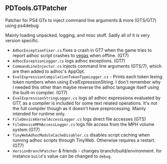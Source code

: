 ## PDTools.GTPatcher
Patcher for PS4 GTs to inject command line arguments & more (GTS/GT7) using ps4debug

Mainly loading unpacked, logging, and misc stuff. Sadly all of it is very version specific.

* `AdhocExceptionFixer.cs` fixes a crash in GT7 when the game tries to report adhoc script crashes to [vegas](https://nenkai.github.io/gt-modding-hub/concepts/online/vegas/) when offline. (GT7)
* `AdhocExceptionLogger.cs` logs adhoc exceptions. (GT7)
* `CommandLineInjector.cs` injects command line arguments (GTS/7), which are then added to adhoc's AppOpt.
* `EvalExpressionCompilationTokenTypeLogger.cs` - Prints each token lexing token numbers when using EvalExpressionString. I don't remember why I needed this other than maybe reverse the adhoc language itself using the built-in compiler. (GT7)
* `EvalExpressionStringLogger.cs` logs all adhoc expressions evaluated by GT7, as a compiler is included for some text related operations. It's not the full compiler though as it doesn't have preprocessing. Mainly intended for runtime only.
* `FileDeviceKernelAccessLogger.cs` logs direct file accesses (GTS)
* `FileDeviceMPHAccessLogger.cs` logs file access from the MPH volume system (GT7)
* `TinyWebAdhocModuleCacheDisabler.cs` disables script caching when running adhoc scripts through TinyWeb. Otherwise requires a restart. (GT7)
* `VersionBranchPatcher` & friends - changes branch/build/environment. for instance `build`'s value can be changed to `debug`.
